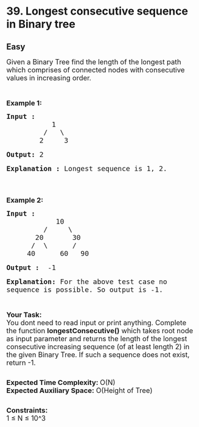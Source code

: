 # 39. Longest consecutive sequence in Binary tree
## Easy 
<div class="problem-statement">
                <p></p><p><span style="font-size:18px">Given a Binary Tree find the length of the longest path which comprises of connected nodes with consecutive values in increasing order.&nbsp;</span></p>

<p>&nbsp;</p>

<p><strong><span style="font-size:18px">Example 1:</span></strong></p>

<pre><span style="font-size:18px"><strong>Input :      </strong>
           1                               
         /   \                          
        2     3                      </span>

<span style="font-size:18px"><strong>Output:</strong> 2</span>

<span style="font-size:18px"><strong>Explanation : </strong>Longest sequence is 1, 2.</span></pre>

<p><br>
&nbsp;</p>

<p><span style="font-size:18px"><strong>Example 2:</strong></span></p>

<pre><span style="font-size:18px"><strong>Input :    </strong>
            10                               
         /     \                          
       20       30                      
      /  \      /
     40      60   90    </span>

<span style="font-size:18px"><strong>Output : </strong> -1</span>

<span style="font-size:18px"><strong>Explanation: </strong>For the above test case no 
sequence is possible. So output is -1.</span></pre>

<p>&nbsp;</p>

<p><span style="font-size:18px"><strong>Your Task: &nbsp;</strong><br>
You dont need to read input or print anything. Complete the function <strong>longestConsecutive()</strong> which takes root node as input parameter and returns the length of the longest consecutive increasing sequence (of at least </span><span style="font-size:18px">length</span><span style="font-size:18px">&nbsp;2) in the given Binary Tree. If such a sequence does not exist, return&nbsp;-1.</span></p>

<p><br>
<span style="font-size:18px"><strong>Expected Time Complexity: </strong>O(N)<br>
<strong>Expected Auxiliary Space:</strong> O(Height of Tree)</span></p>

<p><br>
<span style="font-size:18px"><strong>Constraints:</strong><br>
1 ≤ N ≤ 10^3</span></p>
 <p></p>
            </div>